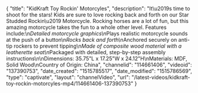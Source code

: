 {
    "title": "KidKraft Toy Rockin' Motorcyles",
    "description": "It\u2019s time to shoot for the stars! Kids are sure to love rocking back and forth on our Star Studded Rockin\u2019 Motorcycle. Rocking horses are a lot of fun, but this amazing motorcycle takes the fun to a whole other level. Features include:\n*Detailed motorcycle graphics\n*Plays realistic motorcycle sounds at the push of a button\n*Rocks back and forth\n*Anchored securely on anti-tip rockers to prevent tipping\n*Made of composite wood material with a leatherette seat\n*Packaged with detailed, step-by-step assembly instructions\n\nDimensions: 35.75\"L x 17.25\"W x 24.12\"H\nMaterials: MDF, Solid Wood\nCountry of Origin: China",
    "channelid": "114661406",
    "videoid": "137390753",
    "date_created": "1515785517",
    "date_modified": "1515786569",
    "type": "captivate",
    "layout": "channelVideo",
    "url": "\/latest-videos\/kidkraft-toy-rockin-motorcyles-mp4\/114661406-137390753"
}
